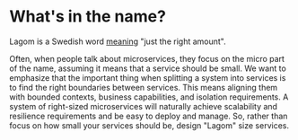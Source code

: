 <!--- Copyright (C) 2016-2018 Lightbend Inc. <https://www.lightbend.com> -->
# What's in the name?

Lagom is a Swedish word [meaning](https://en.wikipedia.org/wiki/Lagom) "just the right amount".

Often, when people talk about microservices, they focus on the micro part of the name, assuming it means that a service should be small. We want to emphasize that the important thing when splitting a system into services is to find the right boundaries between services. This means aligning them with bounded contexts, business capabilities, and isolation requirements. A system of right-sized microservices will naturally achieve scalability and resilience requirements and be easy to deploy and manage. So, rather than focus on how small your services should be, design "Lagom" size services.
